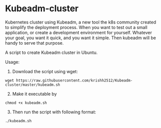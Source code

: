# Kubeadm-cluster

Kubernetes cluster using Kubeadm, a new tool the k8s community created to simplify the deployment process.
When you want to test out a small application, or create a development environment for yourself. Whatever your goal, you want it quick, and you want it simple. Then kubeadm will be handy to serve that purpose.

A script to create Kubeadm cluster in Ubuntu.

Usage:
1. Download the script using wget:

```wget https://raw.githubusercontent.com/krishh2512/Kubeadm-cluster/master/kubeadm.sh```

2. Make it executable by

```chmod +x kubeadm.sh```

3. Then run the script with following format:

```./kubeadm.sh```

